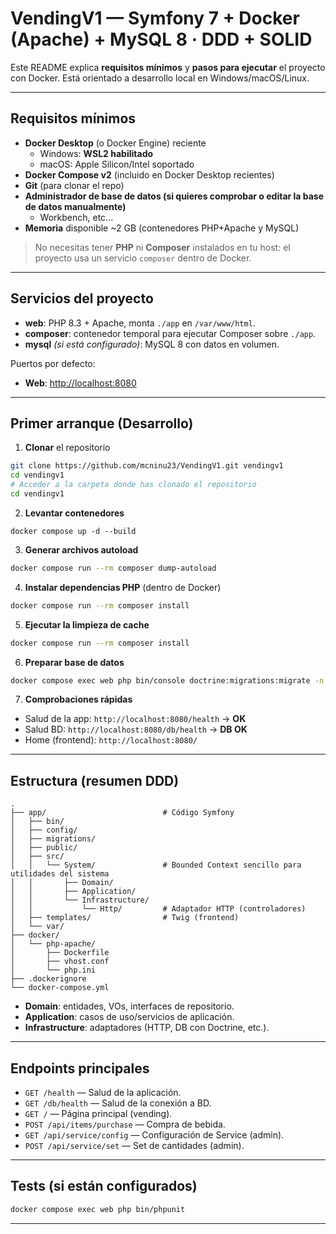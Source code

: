 # VendingV1 — Symfony 7 + Docker (Apache) + MySQL 8 · DDD + SOLID

Este README explica **requisitos mínimos** y **pasos para ejecutar** el proyecto con Docker. Está orientado a desarrollo local en Windows/macOS/Linux.

---

## Requisitos mínimos

- **Docker Desktop** (o Docker Engine) reciente
  - Windows: **WSL2 habilitado**
  - macOS: Apple Silicon/Intel soportado
- **Docker Compose v2** (incluido en Docker Desktop recientes)
- **Git** (para clonar el repo)
- **Administrador de base de datos (si quieres comprobar o editar la base de datos manualmente)**
  - Workbench, etc...
- **Memoria** disponible \~2 GB (contenedores PHP+Apache y MySQL)

> No necesitas tener **PHP** ni **Composer** instalados en tu host: el proyecto usa un servicio `composer` dentro de Docker.

---

## Servicios del proyecto

- **web**: PHP 8.3 + Apache, monta `./app` en `/var/www/html`.
- **composer**: contenedor temporal para ejecutar Composer sobre `./app`.
- **mysql** *(si está configurado)*: MySQL 8 con datos en volumen.

Puertos por defecto:

- **Web**: [http://localhost:8080](http://localhost:8080)

---

## Primer arranque (Desarrollo)

1. **Clonar** el repositorio

```bash
git clone https://github.com/mcninu23/VendingV1.git vendingv1
cd vendingv1
# Acceder a la carpeta donde has clonado el repositorio
cd vendingv1
```

2. **Levantar contenedores**

```env
docker compose up -d --build
```

3. **Generar archivos autoload**

```bash
docker compose run --rm composer dump-autoload
```

4. **Instalar dependencias PHP** (dentro de Docker)

```bash
docker compose run --rm composer install
```

5. **Ejecutar la limpieza de cache**

```bash
docker compose run --rm composer install
```

6. **Preparar base de datos**

```bash
docker compose exec web php bin/console doctrine:migrations:migrate -n
```

7. **Comprobaciones rápidas**

- Salud de la app: `http://localhost:8080/health` → **OK**
- Salud BD: `http://localhost:8080/db/health` → **DB OK**
- Home (frontend): `http://localhost:8080/`

---

## Estructura (resumen DDD)

```
.
├── app/                          # Código Symfony
│   ├── bin/
│   ├── config/
│   ├── migrations/
│   ├── public/
│   ├── src/
│   │   └── System/               # Bounded Context sencillo para utilidades del sistema
│   │       ├── Domain/
│   │       ├── Application/
│   │       └── Infrastructure/
│   │           └── Http/         # Adaptador HTTP (controladores)
│   ├── templates/                # Twig (frontend)
│   └── var/
├── docker/
│   └── php-apache/
│       ├── Dockerfile
│       ├── vhost.conf
│       └── php.ini
├── .dockerignore
└── docker-compose.yml                  
```

- **Domain**: entidades, VOs, interfaces de repositorio.
- **Application**: casos de uso/servicios de aplicación.
- **Infrastructure**: adaptadores (HTTP, DB con Doctrine, etc.).

---

## Endpoints principales

- `GET /health` — Salud de la aplicación.
- `GET /db/health` — Salud de la conexión a BD.
- `GET /` — Página principal (vending).
- `POST /api/items/purchase` — Compra de bebida.
- `GET /api/service/config` — Configuración de Service (admin).
- `POST /api/service/set` — Set de cantidades (admin).

---


## Tests (si están configurados)

```bash
docker compose exec web php bin/phpunit
```
---


